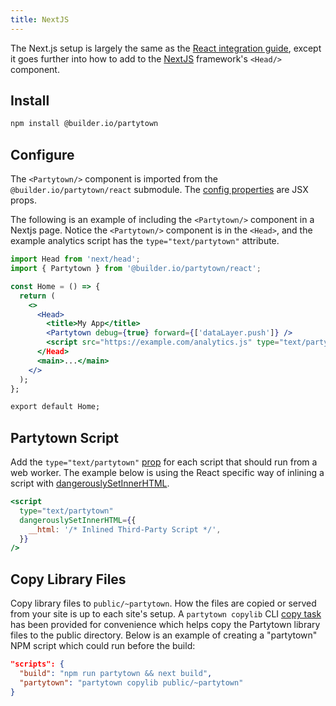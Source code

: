 ```yaml
---
title: NextJS
---
```


The Next.js setup is largely the same as the [React integration guide](/react), except it goes further into how to add to the [NextJS](https://nextjs.org/) framework's `<Head/>` component.

## Install

```bash
npm install @builder.io/partytown
```

## Configure

The `<Partytown/>` component is imported from the `@builder.io/partytown/react` submodule. The [config properties](/configuration) are JSX props.

The following is an example of including the `<Partytown/>` component in a Nextjs page. Notice the `<Partytown/>` component is in the `<Head>`, and the example analytics script has the `type="text/partytown"` attribute.

```jsx
import Head from 'next/head';
import { Partytown } from '@builder.io/partytown/react';

const Home = () => {
  return (
    <>
      <Head>
        <title>My App</title>
        <Partytown debug={true} forward={['dataLayer.push']} />
        <script src="https://example.com/analytics.js" type="text/partytown"> />
      </Head>
      <main>...</main>
    </>
  );
};

export default Home;
```

## Partytown Script

Add the `type="text/partytown"` [prop](/partytown-scripts) for each script that should run from a web worker. The example below is using the React specific way of inlining a script with [dangerouslySetInnerHTML](https://reactjs.org/docs/dom-elements.html#dangerouslysetinnerhtml).

```jsx
<script
  type="text/partytown"
  dangerouslySetInnerHTML={{
    __html: '/* Inlined Third-Party Script */',
  }}
/>
```

## Copy Library Files

Copy library files to `public/~partytown`. How the files are copied or served from your site is up to each site's setup. A `partytown copylib` CLI [copy task](/copy-library-files) has been provided for convenience which helps copy the Partytown library files to the public directory. Below is an example of creating a "partytown" NPM script which could run before the build:

```json
"scripts": {
  "build": "npm run partytown && next build",
  "partytown": "partytown copylib public/~partytown"
}
```

